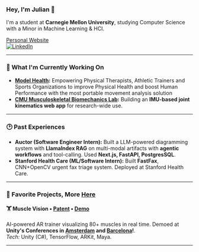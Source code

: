 ### Hey, I'm Julian 👋

I'm a student at **Carnegie Mellon University**, studying Computer Science with a Minor in Machine Learning & HCI.  

[Personal Website](https://www.juliannth.com)  
[![LinkedIn](https://img.shields.io/badge/LinkedIn-0077B5?style=flat&logo=linkedin&logoColor=white)](https://www.linkedin.com/in/JulianNTH/)

---

### 🚀 What I'm Currently Working On

* **[Model Health](https://www.modelhealth.io/):** Empowering Physical Therapists, Athletic Trainers and Sports Organizations to improve Physical Health and boost Human Performance with the most portable movement analysis solution
* **[CMU Musculoskeletal Biomechanics Lab](https://www.meche.engineering.cmu.edu/faculty/halilaj-musculoskeletal-biomechanics-lab.html):** Building an **IMU-based joint kinematics web app** for research-wide use.

---

### 🕑 Past Experiences
* **Auctor (Software Engineer Intern):** Built a LLM-powered diagramming system with **LlamaIndex RAG** on multi-modal artifacts with **agentic workflows** and tool-calling. Used **Next.js, FastAPI, PostgresSQL**. 
* **Stanford Health Care (ML/Software Intern):** Built **FastFax**, CNN+OpenCV urgent fax triage system. Deployed at Stanford Health Care. 

---

### 🔧 Favorite Projects, More [Here](https://www.juliannth.com/#projects)

#### 🏋️ Muscle Vision • [Patent](https://patentcenter.uspto.gov/applications/18388931) • [Demo](https://www.youtube.com/watch?si=SeSNCDidjBbocxI-&t=1670&v=VSEk5gc-q_g&feature=youtu.be) 
AI-powered AR trainer visualizing 80+ muscles in real time. Demoed at **Unity's Conferences in [Amsterdam](https://www.youtube.com/watch?v=8ZIdejTiXAE&t=2894s) and [Barcelona](https://www.youtube.com/watch?v=okSYmGrPBDE&t=28s)!**.  
*Tech:* Unity (C#), TensorFlow, ARKit, Maya.  

---
